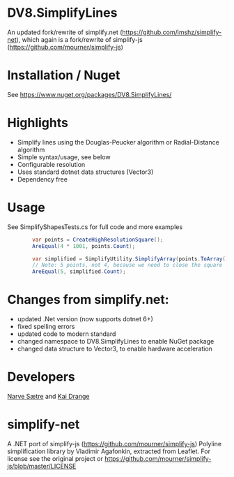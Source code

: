 DV8.SimplifyLines
====

An updated fork/rewrite of simplify.net (https://github.com/imshz/simplify-net), 
which again is a fork/rewrite of simplify-js (https://github.com/mourner/simplify-js) 

Installation / Nuget
===

See https://www.nuget.org/packages/DV8.SimplifyLines/


Highlights
===

- Simplify lines using the Douglas-Peucker algorithm or Radial-Distance algorithm
- Simple syntax/usage, see below
- Configurable resolution
- Uses standard dotnet data structures (Vector3)
- Dependency free


Usage
===

See SimplifyShapesTests.cs for full code and more examples

```csharp
        var points = CreateHighResolutionSquare();
        AreEqual(4 * 1001, points.Count);

        var simplified = SimplifyUtility.SimplifyArray(points.ToArray());
        // Note: 5 points, not 4, because we need to close the square
        AreEqual(5, simplified.Count); 
```


Changes from simplify.net:
===

- updated .Net version (now supports dotnet 6+)
- fixed spelling errors
- updated code to modern standard
- changed namespace to DV8.SimplifyLines to enable NuGet package
- changed data structure to Vector3, to enable hardware acceleration


Developers
===
[Narve Sætre](https://github.com/narve) and [Kai Drange](https://github.com/kaidrange)

simplify-net
===========

A .NET port of simplify-js (https://github.com/mourner/simplify-js)
Polyline simplification library by Vladimir Agafonkin, extracted from Leaflet.
For license see the original project or https://github.com/mourner/simplify-js/blob/master/LICENSE 
